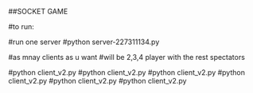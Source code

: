 ##SOCKET GAME



#to run:

#run one server
#python server-227311134.py

#as mnay clients as u want
#will be 2,3,4 player with the rest spectators

#python client_v2.py
#python client_v2.py
#python client_v2.py
#python client_v2.py
#python client_v2.py
#python client_v2.py
